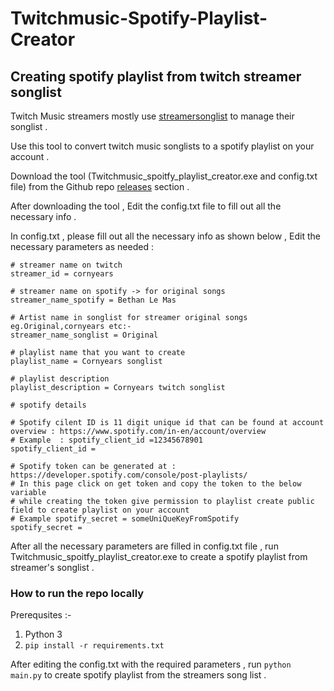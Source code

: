 # Twitchmusic-Spotify-Playlist-Creator
## Creating spotify playlist from twitch streamer songlist 

Twitch Music streamers mostly use [streamersonglist](https://www.streamersonglist.com/) to manage their songlist . 

Use this tool to convert twitch music songlists to a spotify playlist on your account . 

Download the tool (Twitchmusic_spoitfy_playlist_creator.exe and config.txt file) from the Github repo [releases](https://github.com/akhilmaddineni/Twitchmusic-Spotify-Playlist-Creator/releases) section .

After downloading the tool , Edit the config.txt file to fill out all the necessary info . 

In config.txt , please fill out all the necessary info as shown below , Edit the necessary parameters as needed  : 
```
# streamer name on twitch
streamer_id = cornyears

# streamer name on spotify -> for original songs
streamer_name_spotify = Bethan Le Mas

# Artist name in songlist for streamer original songs eg.Original,cornyears etc:-
streamer_name_songlist = Original

# playlist name that you want to create
playlist_name = Cornyears songlist

# playlist description
playlist_description = Cornyears twitch songlist

# spotify details

# Spotify cilent ID is 11 digit unique id that can be found at account overview : https://www.spotify.com/in-en/account/overview
# Example  : spotify_client_id =12345678901
spotify_client_id =

# Spotify token can be generated at : https://developer.spotify.com/console/post-playlists/
# In this page click on get token and copy the token to the below variable
# while creating the token give permission to playlist create public field to create playlist on your account
# Example spotify_secret = someUniQueKeyFromSpotify
spotify_secret =
```
After all the necessary parameters are filled in config.txt file , run Twitchmusic_spoitfy_playlist_creator.exe to create a spotify playlist from streamer's songlist . 

### How to run the repo locally

Prerequsites :- 
1. Python 3 
2. `pip install -r requirements.txt`

After editing the config.txt with the required parameters , run `python main.py` to create spotify playlist from the streamers song list . 
